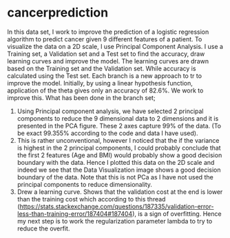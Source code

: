 # cancerprediction
In this data set, I work to improve the prediction of a logistic regression algorithm to predict cancer given 9 different features of a patient. To visualize the data on a 2D scale, I use Principal Component Analysis. I use a Training set, a Validation set and a Test set to find the accuracy, draw learning curves and improve the model. The learning curves are drawn based on the Training set and the Validation set. While accuracy is calculated using the Test set. Each branch is a new approach to tr to improve the model.
Initially, by using a linear hypothesis function, application of the theta gives only an accuracy of 82.6%. We work to improve this. 
What has been done in the branch set;
1) Using Principal component analysis, we have selected 2 principal components to reduce the 9 dimensional data to 2 dimensions and it is presented in the PCA figure. These 2 axes capture 99% of the data. (To be exact 99.355% according to the code and data I have used).
2) This is rather unconventional, however I noticed that the if the variance is highest in the 2 principal components, I could probably conclude that the first 2 features (Age and BMI) would probably show a good decision boundary with the data. Hence I plotted this data on the 2D scale and indeed we see that the Data Visualization image shows a good decision boundary of the data. Note that this is not PCa as I have not used the principal components to reduce dimensionality. 
3) Drew a learning curve. Shows that the validation cost at the end is lower than the training cost which according to this thread (https://stats.stackexchange.com/questions/187335/validation-error-less-than-training-error/187404#187404), is a sign of overfitting. 
Hence my next step is to work the regularization parameter lambda to try to reduce the overfit.
